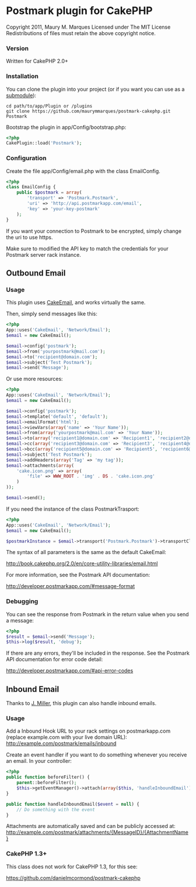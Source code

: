 # Postmark plugin for CakePHP

Copyright 2011, Maury M. Marques
Licensed under The MIT License
Redistributions of files must retain the above copyright notice.


### Version

Written for CakePHP 2.0+


### Installation

You can clone the plugin into your project (or if you want you can use as a [submodule](http://help.github.com/submodules)):

```
cd path/to/app/Plugin or /plugins
git clone https://github.com/maurymmarques/postmark-cakephp.git Postmark
```

Bootstrap the plugin in app/Config/bootstrap.php:

```php
<?php
CakePlugin::load('Postmark');
```


### Configuration

Create the file app/Config/email.php with the class EmailConfig.

```php
<?php
class EmailConfig {
	public $postmark = array(
		'transport' => 'Postmark.Postmark',
		'uri' => 'http://api.postmarkapp.com/email',
		'key' => 'your-key-postmark'
	);
}
```

If you want your connection to Postmark to be encrypted, simply change the uri to use https.

Make sure to modified the API key to match the credentials for your Postmark server rack instance.


## Outbound Email


### Usage

This plugin uses [CakeEmail](http://book.cakephp.org/2.0/en/core-utility-libraries/email.html), and works virtually the same.

Then, simply send messages like this:

```php
<?php
App::uses('CakeEmail', 'Network/Email');
$email = new CakeEmail();

$email->config('postmark');
$email->from('yourpostmark@mail.com');
$email->to('recipient@domain.com');
$email->subject('Test Postmark');
$email->send('Message');
```

Or use more resources:

```php
<?php
App::uses('CakeEmail', 'Network/Email');
$email = new CakeEmail();

$email->config('postmark');
$email->template('default', 'default');
$email->emailFormat('html');
$email->viewVars(array('name' => 'Your Name'));
$email->from(array('yourpostmark@mail.com' => 'Your Name'));
$email->to(array('recipient1@domain.com' => 'Recipient1', 'recipient2@domain.com' => 'Recipient2'));
$email->cc(array('recipient3@domain.com' => 'Recipient3', 'recipient4@domain.com' => 'Recipient4'));
$email->bcc(array('recipient5@domain.com' => 'Recipient5', 'recipient6@domain.com' => 'Recipient6'));
$email->subject('Test Postmark');
$email->addHeaders(array('Tag' => 'my tag'));
$email->attachments(array(
    'cake.icon.png' => array(
        'file' => WWW_ROOT . 'img' . DS . 'cake.icon.png'
	)
));

$email->send();
```

If you need the instance of the class PostmarkTrasport:

```php
<?php
App::uses('CakeEmail', 'Network/Email');
$email = new CakeEmail();

$postmarkInstance = $email->transport('Postmark.Postmark')->transportClass();
```

The syntax of all parameters is the same as the default CakeEmail:

http://book.cakephp.org/2.0/en/core-utility-libraries/email.html

For more information, see the Postmark API documentation:

http://developer.postmarkapp.com/#message-format


### Debugging

You can see the response from Postmark in the return value when you send a message:

```php
<?php
$result = $email->send('Message');
$this->log($result, 'debug');
```

If there are any errors, they'll be included in the response. See the Postmark API documentation for error code detail:

http://developer.postmarkapp.com/#api-error-codes


## Inbound Email


Thanks to [J. Miller](https://github.com/jmillerdesign), this plugin can also handle inbound emails.


### Usage


Add a Inbound Hook URL to your rack settings on postmarkapp.com (replace example.com with your live domain URL):
http://example.com/postmark/emails/inbound

Create an event handler if you want to do something whenever you receive an email. In your controller:

```php
<?php
public function beforeFilter() {
	parent::beforeFilter();
	$this->getEventManager()->attach(array($this, 'handleInboundEmail'), 'Postmark.inbound');
}

public function handleInboundEmail($event = null) {
	// Do something with the event
}
```

Attachments are automatically saved and can be publicly accessed at:
http://example.com/postmark/attachments/{MessageID}/{AttachmentName}


### CakePHP 1.3+

This class does not work for CakePHP 1.3, for this see:

https://github.com/danielmcormond/postmark-cakephp
